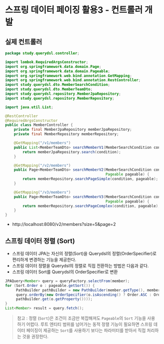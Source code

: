 # 스프링 데이터 페이징 활용3 - 컨트롤러 개발
## 실제 컨트롤러
```java
package study.querydsl.controller;

import lombok.RequiredArgsConstructor;
import org.springframework.data.domain.Page;
import org.springframework.data.domain.Pageable;
import org.springframework.web.bind.annotation.GetMapping;
import org.springframework.web.bind.annotation.RestController;
import study.querydsl.dto.MemberSearchCondition;
import study.querydsl.dto.MemberTeamDto;
import study.querydsl.repository.MemberJpaRepository;
import study.querydsl.repository.MemberRepository;

import java.util.List;

@RestController
@RequiredArgsConstructor
public class MemberController {
    private final MemberJpaRepository memberJpaRepository;
    private final MemberRepository memberRepository;

    @GetMapping("/v1/members")
    public List<MemberTeamDto> searchMemberV1(MemberSearchCondition condition) {
        return memberJpaRepository.search(condition);
    }

    @GetMapping("/v2/members")
    public Page<MemberTeamDto> searchMemberV2(MemberSearchCondition condition,
                                              Pageable pageable) {
        return memberRepository.searchPageSimple(condition, pageable);
    }

    @GetMapping("/v3/members")
    public Page<MemberTeamDto> searchMemberV3(MemberSearchCondition condition,
                                              Pageable pageable) {
        return memberRepository.searchPageComplex(condition, pageable);
    }
}
```
- http://localhost:8080/v2/members?size=5&page=2

## 스프링 데이터 정렬 (Sort)
- 스프링 데이터 JPA는 자신의 정렬(Sort)을 Querydsl의 정렬(OrderSpecifier)로 편리하게 변경하는
기능을 제공한다.
- 스프링 데이터 정렬을 Querydsl의 정렬로 직접 전환하는 방법은 다음과 같다.
- 스프링 데이터 Sort를 Querydsl의 OrderSpecifier로 변환
```java
JPAQuery<Member> query = queryFactory.selectFrom(member);
for (Sort.Order o : pageable.getSort()) {
     PathBuilder pathBuilder = new PathBuilder(member.getType(), member.getMetadata());
     query.orderBy(new OrderSpecifier(o.isAscending() ? Order.ASC : Order.DESC,
     pathBuilder.get(o.getProperty())));
}
List<Member> result = query.fetch();
```
> 참고 : 정렬 (`Sort`)은 조건이 조금만 복잡해져도 `Pageable`의 `Sort` 기능을 사용하기 어렵다.
> 루트 엔티티 범위를 넘어가는 동적 정렬 기능이 필요하면 스프링 데이터 페이징이 제공하는 `Sort`를
> 사용하기 보다는 파라미터를 받아서 직접 처리하는 것을 권장한다.
